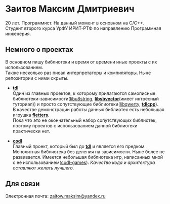 # Заитов Максим Дмитриевич
20 лет. Программист. На данный момент в основном на C/C++.\
Студент второго курса УрФУ ИРИТ-РТФ по направлению Программная инженерия.

## Немного о проектах
В основном пишу библиотеки и время от времени иные проекты с их использованием.\
Также несколько раз писал интерпретаторы и компиляторы. Ныне репозитории с ними скрыты.

- **[tdl](https://github.com/celtrecium/tdl)**\
Один из главных проектов, к которому прилагаются самописные библиотеки-зависимости([libu8string](https://github.com/celtrecium/libu8string), **[libsbvector](https://github.com/celtrecium/libsbvector)**(имеет интресный туториал)) и просто сопутствующие библиотеки([libqwerty](https://github.com/celtrecium/libqwerty), **[tdlcpp](https://github.com/celtrecium/tdlcpp)**). \
В качестве демонстрации работы данных библиотек есть небольшая игрушка **[fletters](https://github.com/celtrecium/fletters)**.\
Пока что это не окончательный набор сопутствующих библиотек, поэтому проектов с использованием данной библиотеки практически нет.

- **[codl](https://github.com/celtrecium/codl)**\
  Главный проект, который был до **[tdl](https://github.com/celtrecium/tdl)** и является его предком. Монолитная библиотека без деления на зависимости. Ныне более не развивается. Имеется небольшая библиотека игр, написанных мной с её использованием([codl-games](https://github.com/celtrecium/codl-games)). *Качество кода и архитектура оставляют желать лучшего.*

## Для связи
Электронная почта: zaitow.maksim@yandex.ru
